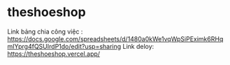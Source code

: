 ﻿# theshoeshop
Link bảng chia công việc : https://docs.google.com/spreadsheets/d/1480a0kWe1vqWpSiPEximk6RHqmIYprg4fQSUIrdP1do/edit?usp=sharing
Link deloy: https://theshoeshop.vercel.app/

